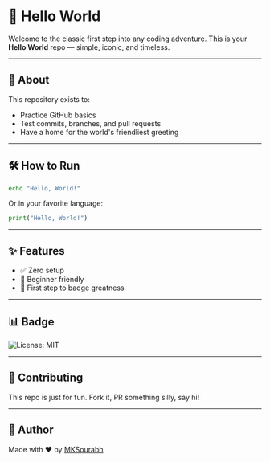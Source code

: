 # 👋 Hello World

Welcome to the classic first step into any coding adventure. This is your **Hello World** repo — simple, iconic, and timeless.

---

## 🚀 About

This repository exists to:
- Practice GitHub basics
- Test commits, branches, and pull requests
- Have a home for the world's friendliest greeting

---

## 🛠 How to Run

```bash
echo "Hello, World!"
```

Or in your favorite language:

```python
print("Hello, World!")
```

---

## ✨ Features

- ✅ Zero setup
- 🧠 Beginner friendly
- 🐣 First step to badge greatness

---

## 📊 Badge

![License: MIT](https://img.shields.io/badge/License-MIT-yellow.svg)

---

## 🙌 Contributing

This repo is just for fun. Fork it, PR something silly, say hi!

---

## 🔗 Author

Made with ❤️ by [MKSourabh](https://github.com/MKSourabh)
